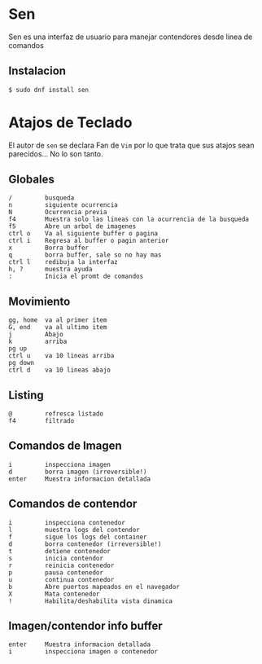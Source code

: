 # Sen
Sen es una interfaz de usuario para manejar contendores desde linea de comandos

## Instalacion
```bash
$ sudo dnf install sen
```

# Atajos de Teclado

El autor de `sen` se declara Fan de `Vim` por lo que  trata que sus atajos sean parecidos... No lo son tanto.

## Globales

```
/         busqueda
n         siguiente ocurrencia
N         Ocurrencia previa
f4        Muestra solo las lineas con la ocurrencia de la busqueda
f5        Abre un arbol de imagenes
ctrl o    Va al siguiente buffer o pagina
ctrl i    Regresa al buffer o pagin anterior
x         Borra buffer
q         borra buffer, sale so no hay mas
ctrl l    redibuja la interfaz
h, ?      muestra ayuda
:         Inicia el promt de comandos
```

## Movimiento

```
gg, home  va al primer item
G, end    va al ultimo item
j         Abajo
k         arriba
pg up
ctrl u    va 10 lineas arriba
pg down
ctrl d    va 10 lineas abajo
```

## Listing

```
@         refresca listado
f4        filtrado
```

## Comandos de Imagen

```
i         inspecciona imagen
d         borra imagen (irreversible!)
enter     Muestra informacion detallada
```

## Comandos de contendor

```
i         inspecciona contenedor
l         muestra logs del contendor
f         sigue los logs del container
d         borra contenedor (irreversible!)
t         detiene contenedor
s         inicia contendor
r         reinicia contenedor
p         pausa contenedor
u         continua contenedor
b         Abre puertos mapeados en el navegador 
X         Mata contenedor
!         Habilita/deshabilita vista dinamica
```

## Imagen/contendor info buffer

```
enter     Muestra informacion detallada
i         inspecciona imagen o contenedor
```
